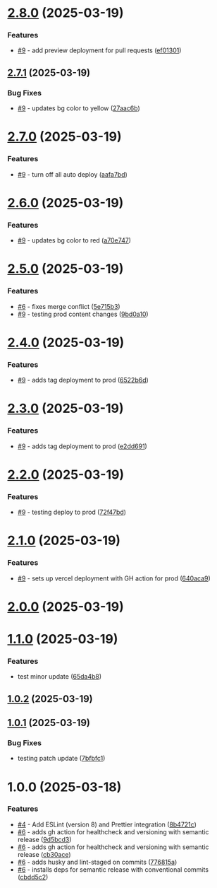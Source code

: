 # [2.8.0](https://github.com/npranto/ecommercer/compare/v2.7.1...v2.8.0) (2025-03-19)


### Features

* [#9](https://github.com/npranto/ecommercer/issues/9) - add preview deployment for pull requests ([ef01301](https://github.com/npranto/ecommercer/commit/ef01301197f0cb2eabcd14277da7aabdfabaf36d))

## [2.7.1](https://github.com/npranto/ecommercer/compare/v2.7.0...v2.7.1) (2025-03-19)


### Bug Fixes

* [#9](https://github.com/npranto/ecommercer/issues/9) - updates bg color to yellow ([27aac6b](https://github.com/npranto/ecommercer/commit/27aac6ba00c41eed05d2f3803f7bfbd951c183b8))

# [2.7.0](https://github.com/npranto/ecommercer/compare/v2.6.0...v2.7.0) (2025-03-19)

### Features

- [#9](https://github.com/npranto/ecommercer/issues/9) - turn off all auto deploy ([aafa7bd](https://github.com/npranto/ecommercer/commit/aafa7bd8f03ab6ccdadb0bb663d6111d99267a23))

# [2.6.0](https://github.com/npranto/ecommercer/compare/v2.5.0...v2.6.0) (2025-03-19)

### Features

- [#9](https://github.com/npranto/ecommercer/issues/9) - updates bg color to red ([a70e747](https://github.com/npranto/ecommercer/commit/a70e7475dc071b7d339d5f805eb335b9869bcb4a))

# [2.5.0](https://github.com/npranto/ecommercer/compare/v2.4.0...v2.5.0) (2025-03-19)

### Features

- [#6](https://github.com/npranto/ecommercer/issues/6) - fixes merge conflict ([5e715b3](https://github.com/npranto/ecommercer/commit/5e715b3dcda04b99d6ba678e8b2c7c4da95e3a8c))
- [#9](https://github.com/npranto/ecommercer/issues/9) - testing prod content changes ([9bd0a10](https://github.com/npranto/ecommercer/commit/9bd0a109046d1b6733698c9df30e5778b9e406c9))

# [2.4.0](https://github.com/npranto/ecommercer/compare/v2.3.0...v2.4.0) (2025-03-19)

### Features

- [#9](https://github.com/npranto/ecommercer/issues/9) - adds tag deployment to prod ([6522b6d](https://github.com/npranto/ecommercer/commit/6522b6dc9c57ee87f9964d51f00c2a409f507059))

# [2.3.0](https://github.com/npranto/ecommercer/compare/v2.2.0...v2.3.0) (2025-03-19)

### Features

- [#9](https://github.com/npranto/ecommercer/issues/9) - adds tag deployment to prod ([e2dd691](https://github.com/npranto/ecommercer/commit/e2dd691768a7a66eeade29b2514e03284ea30192))

# [2.2.0](https://github.com/npranto/ecommercer/compare/v2.1.0...v2.2.0) (2025-03-19)

### Features

- [#9](https://github.com/npranto/ecommercer/issues/9) - testing deploy to prod ([72f47bd](https://github.com/npranto/ecommercer/commit/72f47bd250729e86c061c78aeebcdc16f3a5f0e3))

# [2.1.0](https://github.com/npranto/ecommercer/compare/v2.0.0...v2.1.0) (2025-03-19)

### Features

- [#9](https://github.com/npranto/ecommercer/issues/9) - sets up vercel deployment with GH action for prod ([640aca9](https://github.com/npranto/ecommercer/commit/640aca90c4a5994ca9ef84a79ff8082898bf9a41))

# [2.0.0](https://github.com/npranto/ecommercer/compare/v1.1.0...v2.0.0) (2025-03-19)

# [1.1.0](https://github.com/npranto/ecommercer/compare/v1.0.2...v1.1.0) (2025-03-19)

### Features

- test minor update ([65da4b8](https://github.com/npranto/ecommercer/commit/65da4b812623ee58a051de7f723be368214a1884))

## [1.0.2](https://github.com/npranto/ecommercer/compare/v1.0.1...v1.0.2) (2025-03-19)

## [1.0.1](https://github.com/npranto/ecommercer/compare/v1.0.0...v1.0.1) (2025-03-19)

### Bug Fixes

- testing patch update ([7bfbfc1](https://github.com/npranto/ecommercer/commit/7bfbfc14673706a8a744b7780c3a2b12a55f434a))

# 1.0.0 (2025-03-18)

### Features

- [#4](https://github.com/npranto/ecommercer/issues/4) - Add ESLint (version 8) and Prettier integration ([8b4721c](https://github.com/npranto/ecommercer/commit/8b4721c9dd57cd7811a8c1eb36c5670e3953f029))
- [#6](https://github.com/npranto/ecommercer/issues/6) - adds gh action for healthcheck and versioning with semantic release ([9d5bcd3](https://github.com/npranto/ecommercer/commit/9d5bcd3a0220d406345cf21b68a88093d5cc7e30))
- [#6](https://github.com/npranto/ecommercer/issues/6) - adds gh action for healthcheck and versioning with semantic release ([cb30ace](https://github.com/npranto/ecommercer/commit/cb30acefc1d5352e9902f74a891253d5a7ae20a8))
- [#6](https://github.com/npranto/ecommercer/issues/6) - adds husky and lint-staged on commits ([776815a](https://github.com/npranto/ecommercer/commit/776815a46958137fc47fdbf7a501396d00fe5b3e))
- [#6](https://github.com/npranto/ecommercer/issues/6) - installs deps for semantic release with conventional commits ([cbdd5c2](https://github.com/npranto/ecommercer/commit/cbdd5c25b752b0b81275a7a5b08b77d2ff594d59))
